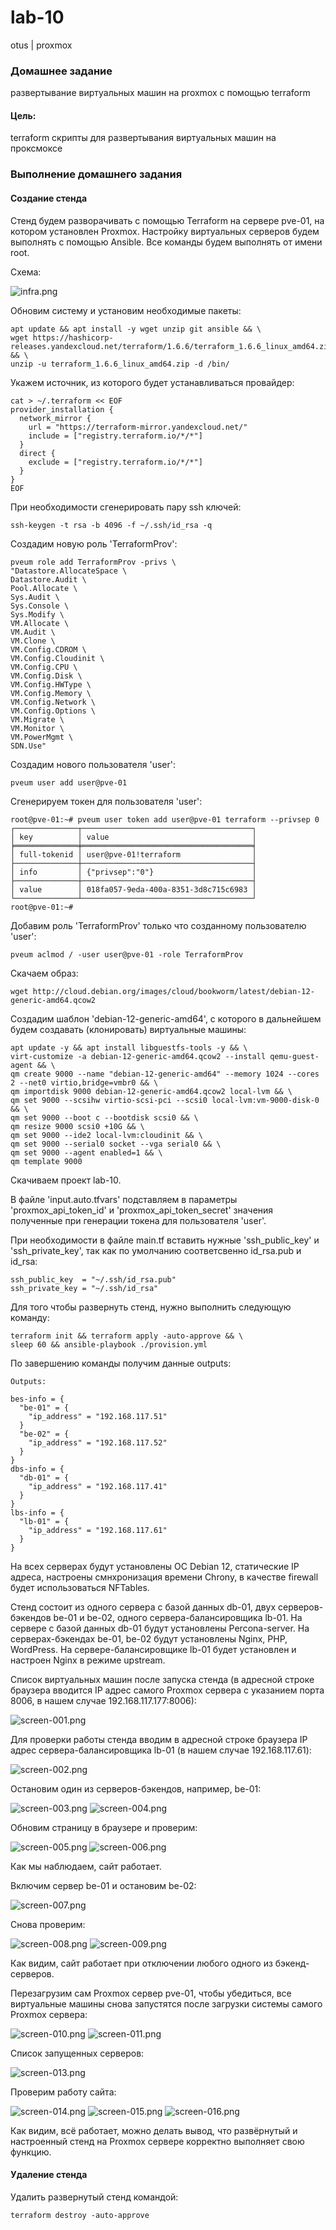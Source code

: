 # lab-10
otus | proxmox

### Домашнее задание
развертывание виртуальных машин на proxmox с помощью terraform

#### Цель:
terraform скрипты для развертывания виртуальных машин на проксмоксе

### Выполнение домашнего задания

#### Создание стенда

Стенд будем разворачивать с помощью Terraform на сервере pve-01, на котором установлен Proxmox. 
Настройку виртуальных серверов будем выполнять с помощью Ansible.
Все команды будем выполнять от имени root.

Схема:

<img src="pics/infra.png" alt="infra.png" />

Обновим систему и установим необходимые пакеты:
```
apt update && apt install -y wget unzip git ansible && \
wget https://hashicorp-releases.yandexcloud.net/terraform/1.6.6/terraform_1.6.6_linux_amd64.zip && \
unzip -u terraform_1.6.6_linux_amd64.zip -d /bin/
```

Укажем источник, из которого будет устанавливаться провайдер:
```
cat > ~/.terraform << EOF
provider_installation {
  network_mirror {
    url = "https://terraform-mirror.yandexcloud.net/"
    include = ["registry.terraform.io/*/*"]
  }
  direct {
    exclude = ["registry.terraform.io/*/*"]
  }
}
EOF
```

При необходимости сгенерировать пару ssh ключей:
```
ssh-keygen -t rsa -b 4096 -f ~/.ssh/id_rsa -q
```

Создадим новую роль 'TerraformProv':
```
pveum role add TerraformProv -privs \
"Datastore.AllocateSpace \
Datastore.Audit \
Pool.Allocate \
Sys.Audit \
Sys.Console \
Sys.Modify \
VM.Allocate \
VM.Audit \
VM.Clone \
VM.Config.CDROM \
VM.Config.Cloudinit \
VM.Config.CPU \
VM.Config.Disk \
VM.Config.HWType \
VM.Config.Memory \
VM.Config.Network \
VM.Config.Options \
VM.Migrate \
VM.Monitor \
VM.PowerMgmt \
SDN.Use"
```

Создадим нового пользователя 'user':

```
pveum user add user@pve-01
```

Сгенерируем токен для пользователя 'user':
```
root@pve-01:~# pveum user token add user@pve-01 terraform --privsep 0
┌──────────────┬──────────────────────────────────────┐
│ key          │ value                                │
╞══════════════╪══════════════════════════════════════╡
│ full-tokenid │ user@pve-01!terraform                │
├──────────────┼──────────────────────────────────────┤
│ info         │ {"privsep":"0"}                      │
├──────────────┼──────────────────────────────────────┤
│ value        │ 018fa057-9eda-400a-8351-3d8c715c6983 │
└──────────────┴──────────────────────────────────────┘
root@pve-01:~# 
```

Добавим роль 'TerraformProv' только что созданному пользователю 'user': 
```
pveum aclmod / -user user@pve-01 -role TerraformProv
```

Скачаем образ:
```
wget http://cloud.debian.org/images/cloud/bookworm/latest/debian-12-generic-amd64.qcow2
```

Создадим шаблон 'debian-12-generic-amd64', с которого в дальнейшем будем создавать (клонировать) виртуальные машины:
```
apt update -y && apt install libguestfs-tools -y && \
virt-customize -a debian-12-generic-amd64.qcow2 --install qemu-guest-agent && \
qm create 9000 --name "debian-12-generic-amd64" --memory 1024 --cores 2 --net0 virtio,bridge=vmbr0 && \
qm importdisk 9000 debian-12-generic-amd64.qcow2 local-lvm && \
qm set 9000 --scsihw virtio-scsi-pci --scsi0 local-lvm:vm-9000-disk-0 && \
qm set 9000 --boot c --bootdisk scsi0 && \
qm resize 9000 scsi0 +10G && \
qm set 9000 --ide2 local-lvm:cloudinit && \
qm set 9000 --serial0 socket --vga serial0 && \
qm set 9000 --agent enabled=1 && \
qm template 9000
```

Скачиваем проект lab-10.

В файле 'input.auto.tfvars' подставляем в параметры 'proxmox_api_token_id' и 'proxmox_api_token_secret' значения полученные при генерации токена для пользователя 'user'.

При необходимости в файле main.tf вставить нужные 'ssh_public_key' и 'ssh_private_key', так как по умолчанию соответсвенно id_rsa.pub и id_rsa:
```
ssh_public_key  = "~/.ssh/id_rsa.pub"
ssh_private_key = "~/.ssh/id_rsa"
```

Для того чтобы развернуть стенд, нужно выполнить следующую команду:
```
terraform init && terraform apply -auto-approve && \
sleep 60 && ansible-playbook ./provision.yml
```

По завершению команды получим данные outputs:
```
Outputs:

bes-info = {
  "be-01" = {
    "ip_address" = "192.168.117.51"
  }
  "be-02" = {
    "ip_address" = "192.168.117.52"
  }
}
dbs-info = {
  "db-01" = {
    "ip_address" = "192.168.117.41"
  }
}
lbs-info = {
  "lb-01" = {
    "ip_address" = "192.168.117.61"
  }
}
```

На всех серверах будут установлены ОС Debian 12, статические IP адреса, настроены смнхронизация времени Chrony, в качестве firewall будет использоваться NFTables.

Стенд состоит из одного сервера с базой данных db-01, двух серверов-бэкендов be-01 и be-02, одного сервера-балансировщика lb-01.
На сервере с базой данных db-01 будут установлены Percona-server.
На серверах-бэкендах be-01, be-02 будут установлены Nginx, PHP, WordPress.
На сервере-балансировщике lb-01 будет установлен и настроен Nginx в режиме upstream.

Список виртуальных машин после запуска стенда (в адресной строке браузера вводится IP адрес самого Proxmox сервера с указанием порта 8006, в нашем случае 192.168.117.177:8006):

<img src="pics/screen-001.png" alt="screen-001.png" />

Для проверки работы стенда вводим в адресной строке браузера IP адрес сервера-балансировщика lb-01 (в нашем случае 192.168.117.61):

<img src="pics/screen-002.png" alt="screen-002.png" />

Остановим один из серверов-бэкендов, например, be-01:

<img src="pics/screen-003.png" alt="screen-003.png" />

<img src="pics/screen-004.png" alt="screen-004.png" />

Обновим страницу в браузере и проверим:

<img src="pics/screen-005.png" alt="screen-005.png" />

<img src="pics/screen-006.png" alt="screen-006.png" />

Как мы наблюдаем, сайт работает.

Включим сервер be-01 и остановим be-02:

<img src="pics/screen-007.png" alt="screen-007.png" />

Снова проверим:

<img src="pics/screen-008.png" alt="screen-008.png" />

<img src="pics/screen-009.png" alt="screen-009.png" />

Как видим, сайт работает при отключении любого одного из бэкенд-серверов.

Перезагрузим сам Proxmox сервер pve-01, чтобы убедиться, все виртуальные машины снова запустятся после загрузки системы самого Proxmox сервера:

<img src="pics/screen-010.png" alt="screen-010.png" />

<img src="pics/screen-011.png" alt="screen-011.png" />

Список запущенных серверов:

<img src="pics/screen-013.png" alt="screen-013.png" />

Проверим работу сайта:

<img src="pics/screen-014.png" alt="screen-014.png" />

<img src="pics/screen-015.png" alt="screen-015.png" />

<img src="pics/screen-016.png" alt="screen-016.png" />

Как видим, всё работает, можно делать вывод, что развёрнутый и настроенный стенд на Proxmox сервере корректно выполняет свою функцию.


#### Удаление стенда

Удалить развернутый стенд командой:
```
terraform destroy -auto-approve
```
